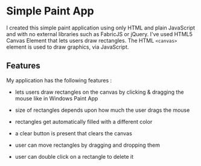# Simple Paint App

I created this simple paint application using only HTML and plain JavaScript and with no external libraries such as FabricJS or jQuery. I've used HTML5 Canvas Element that lets users draw rectangles. The HTML `<canvas>` element is used to draw graphics, via JavaScript. 

## Features

My application has the following features :

- lets users draw rectangles on the canvas by clicking & dragging the  mouse like in Windows Paint App

- size of rectangles depends upon how much the user drags the mouse

- rectangles get automatically filled with a different color

- a clear button is present that clears the canvas

- user can move rectangles by dragging and dropping them

- user can double click on a rectangle to delete it